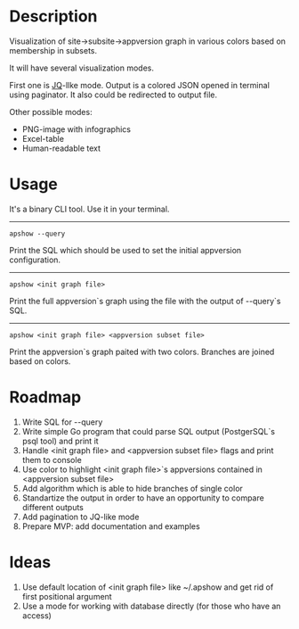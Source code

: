 # Description
Visualization of site->subsite->appversion graph in various colors based on membership in subsets.

It will have several visualization modes.

First one is [JQ](https://github.com/stedolan/jq)-llke mode.
Output is a colored JSON opened in terminal using paginator.
It also could be redirected to output file.

Other possible modes:
* PNG-image with infographics
* Excel-table
* Human-readable text


# Usage
It's a binary CLI tool. Use it in your terminal.
***
```
apshow --query
```
Print the SQL which should be used to set the initial appversion configuration.
***
```
apshow <init graph file>
```
Print the full appversion\`s graph using the file with the output of --query\`s SQL.
***
```
apshow <init graph file> <appversion subset file>
```
Print the appversion\`s graph paited with two colors. Branches are joined based on colors.

# Roadmap

1. Write SQL for --query
2. Write simple Go program that could parse SQL output (PostgerSQL\`s psql tool) and print it
3. Handle \<init graph file> and \<appversion subset file> flags and print them to console
4. Use color to highlight \<init graph file>\`s appversions contained in \<appversion subset file>
5. Add algorithm which is able to hide branches of single color
6. Standartize the output in order to have an opportunity to compare different outputs
7. Add pagination to JQ-like mode
8. Prepare MVP: add documentation and examples
  
# Ideas

1. Use default location of \<init graph file> like ~/.apshow and get rid of first positional argument
2. Use a mode for working with database directly (for those who have an access)
